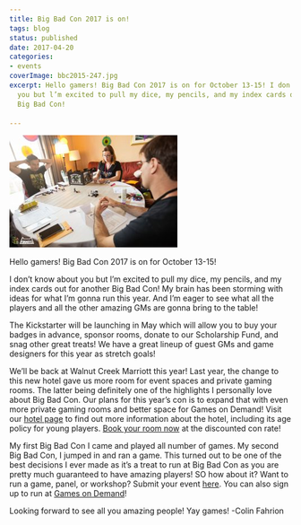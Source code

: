 ```yaml
---
title: Big Bad Con 2017 is on!
tags: blog
status: published
date: 2017-04-20
categories:
- events
coverImage: bbc2015-247.jpg
excerpt: Hello gamers! Big Bad Con 2017 is on for October 13-15! I don’t know about
  you but l’m excited to pull my dice, my pencils, and my index cards out for another
  Big Bad Con!

---
```

![bbc2015-247](/images/bbc2015-247-300x200.jpg)

Hello gamers! Big Bad Con 2017 is on for October 13-15!

I don’t know about you but l’m excited to pull my dice, my pencils, and my index cards out for another Big Bad Con! My brain has been storming with ideas for what I’m gonna run this year. And I’m eager to see what all the players and all the other amazing GMs are gonna bring to the table!

The Kickstarter will be launching in May which will allow you to buy your badges in advance, sponsor rooms, donate to our Scholarship Fund, and snag other great treats! We have a great lineup of guest GMs and game designers for this year as stretch goals!

We’ll be back at Walnut Creek Marriott this year! Last year, the change to this new hotel gave us more room for event spaces and private gaming rooms. The latter being definitely one of the highlights I personally love about Big Bad Con. Our plans for this year’s con is to expand that with even more private gaming rooms and better space for Games on Demand! Visit our [hotel page](http://www.bigbadcon.com/hotel/) to find out more information about the hotel, including its age policy for young players. [Book your room now](http://www.marriott.com/meeting-event-hotels/group-corporate-travel/groupCorp.mi?resLinkData=Big%20Bad%20Con%20Oct2017%5Eoakwc%60bibbiba%60129%60USD%60false%604%6010/12/17%6010/16/17%609/28/17&app=resvlink&stop_mobi=yes) at the discounted con rate!

My first Big Bad Con I came and played all number of games. My second Big Bad Con, I jumped in and ran a game. This turned out to be one of the best decisions I ever made as it’s a treat to run at Big Bad Con as you are pretty much guaranteed to have amazing players! SO how about it? Want to run a game, panel, or workshop? Submit your event [here](http://www.bigbadcon.com/volunteer/run-a-game/). You can also sign up to run at [Games on Demand](http://www.bigbadcon.com/volunteer/be-a-god/)!

Looking forward to see all you amazing people! Yay games! \-Colin Fahrion
